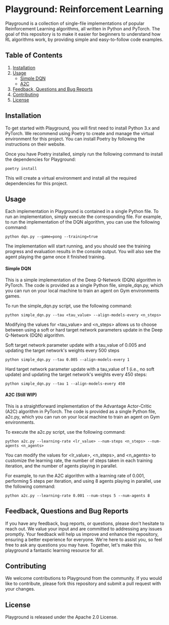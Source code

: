 # Playground: Reinforcement Learning
Playground is a collection of single-file implementations of popular Reinforcement Learning algorithms, all written in Python and PyTorch. The goal of this repository is to make it easier for beginners to understand how RL algorithms work, by providing simple and easy-to-follow code examples.

## Table of Contents
1. [Installation](#installation)
2. [Usage](#usage)
    * [Simple DQN](#simple-dqn)
    * [A2C](#a2c)
3. [Feedback, Questions and Bug Reports](#feedback-questions-and-bug-reports)
4. [Contributing](#contributing)
5. [License](#license)

## Installation
To get started with Playground, you will first need to install Python 3.x and PyTorch. We recommend using Poetry to create and manage the virtual environment for this project. You can install Poetry by following the instructions on their website.

Once you have Poetry installed, simply run the following command to install the dependencies for Playground:

```
poetry install
```
This will create a virtual environment and install all the required dependencies for this project.

## Usage
Each implementation in Playground is contained in a single Python file. To run an implementation, simply execute the corresponding file. For example, to run the implementation of the DQN algorithm, you can use the following command:

```
python dqn.py --game=pong --training=true
```
The implementation will start running, and you should see the training progress and evaluation results in the console output.
You will also see the agent playing the game once it finished training.

#### Simple DQN
This is a simple implementation of the Deep Q-Network (DQN) algorithm in PyTorch. The code is provided as a single Python file, simple_dqn.py, which you can run on your local machine to train an agent on Gym environments games.

To run the simple_dqn.py script, use the following command:

```
python simple_dqn.py --tau <tau_value> --align-models-every <n_steps>
```

Modifying the values for <tau_value> and <n_steps> allows us to choose between using a soft or hard target network parameters update in the Deep Q-Network (DQN) algorithm.

Soft target network parameter update with a tau_value of 0.005 and updating the target network's weights every 500 steps
```
python simple_dqn.py --tau 0.005 --align-models-every 1
```

Hard target network parameter update with a tau_value of 1 (i.e., no soft update) and updating the target network's weights every 450 steps:
```
python simple_dqn.py --tau 1 --align-models-every 450
```

#### A2C (Still WIP)
This is a straightforward implementation of the Advantage Actor-Critic (A2C) algorithm in PyTorch. The code is provided as a single Python file, a2c.py, which you can run on your local machine to train an agent on Gym environments.

To execute the a2c.py script, use the following command:

```
python a2c.py --learning-rate <lr_value> --num-steps <n_steps> --num-agents <n_agents>
```

You can modify the values for <lr_value>, <n_steps>, and <n_agents> to customize the learning rate, the number of steps taken in each training iteration, and the number of agents playing in parallel.

For example, to run the A2C algorithm with a learning rate of 0.001, performing 5 steps per iteration, and using 8 agents playing in parallel, use the following command:

```
python a2c.py --learning-rate 0.001 --num-steps 5 --num-agents 8
```

## Feedback, Questions and Bug Reports
If you have any feedback, bug reports, or questions, please don't hesitate to reach out. We value your input and are committed to addressing any issues promptly. Your feedback will help us improve and enhance the repository, ensuring a better experience for everyone. We're here to assist you, so feel free to ask any questions you may have. Together, let's make this playground a fantastic learning resource for all.

## Contributing
We welcome contributions to Playground from the community. If you would like to contribute, please fork this repository and submit a pull request with your changes.

## License
Playground is released under the Apache 2.0 License.
